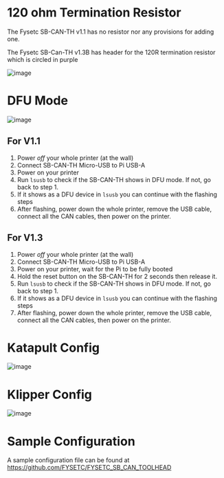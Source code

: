 # 120 ohm Termination Resistor

The Fysetc SB-CAN-TH v1.1 has no resistor nor any provisions for adding one.

The Fysetc SB-Can-TH v1.3B has header for the 120R termination resistor which is circled in purple

![image](https://github.com/Esoterical/voron_canbus/assets/124253477/592d4dd6-429b-4833-b3f7-2b78d34fa2be)


# DFU Mode

![image](https://github.com/Esoterical/voron_canbus/assets/124253477/dda93dd3-bdc8-4d8f-be9b-45658668bfe1)

## For V1.1

1. Power *off* your whole printer (at the wall)
2. Connect SB-CAN-TH Micro-USB to Pi USB-A
3. Power on your printer
4. Run `lsusb` to check if the SB-CAN-TH shows in DFU mode. If not, go back to step 1.
5. If it shows as a DFU device in `lsusb` you can continue with the flashing steps
6. After flashing, power down the whole printer, remove the USB cable, connect all the CAN cables, then power on the printer.


## For V1.3

1. Power *off* your whole printer (at the wall)
2. Connect SB-CAN-TH Micro-USB to Pi USB-A
3. Power on your printer, wait for the Pi to be fully booted
4. Hold the reset button on the SB-CAN-TH for 2 seconds then release it.
5. Run `lsusb` to check if the SB-CAN-TH shows in DFU mode. If not, go back to step 1.
6. If it shows as a DFU device in `lsusb` you can continue with the flashing steps
7. After flashing, power down the whole printer, remove the USB cable, connect all the CAN cables, then power on the printer.



# Katapult Config

![image](https://github.com/Esoterical/voron_canbus/assets/124253477/ece9bd34-5165-4864-ba95-73e8b1846f94)


# Klipper Config

![image](https://github.com/Esoterical/voron_canbus/assets/124253477/b38f1af9-cf9b-4173-9e30-06e0e0aa1d76)

# Sample Configuration

A sample configuration file can be found at https://github.com/FYSETC/FYSETC_SB_CAN_TOOLHEAD
